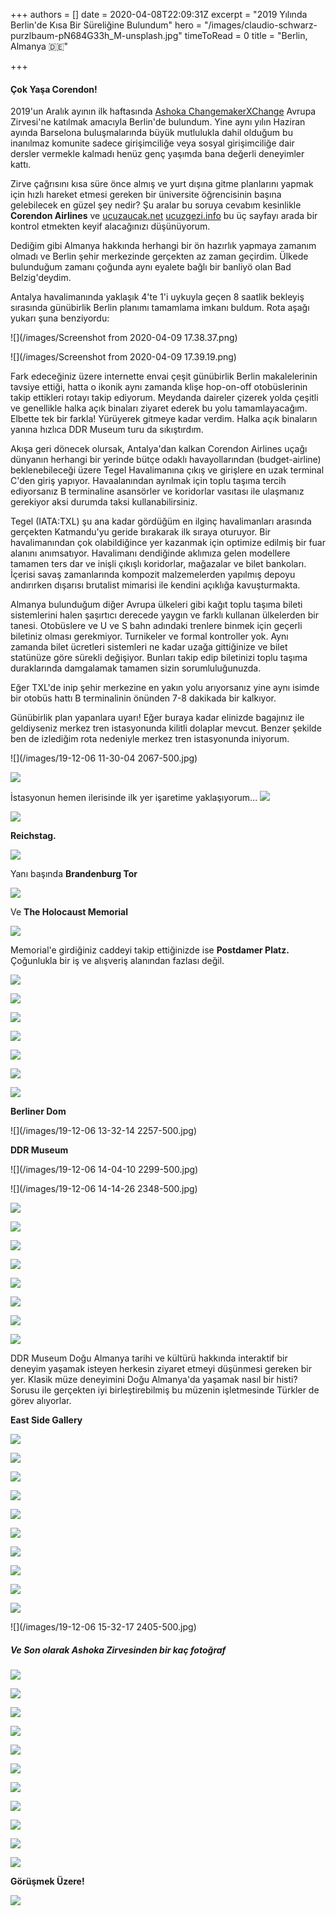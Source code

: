 +++
authors = []
date = 2020-04-08T22:09:31Z
excerpt = "2019 Yılında Berlin'de Kısa Bir Süreliğine Bulundum"
hero = "/images/claudio-schwarz-purzlbaum-pN684G33h_M-unsplash.jpg"
timeToRead = 0
title = "Berlin, Almanya 🇩🇪️"

+++
#### Çok Yaşa Corendon!

2019'un Aralık ayının ilk haftasında [Ashoka ChangemakerXChange](https://changemakerxchange.org/) Avrupa Zirvesi'ne katılmak amacıyla Berlin'de bulundum. Yine aynı yılın Haziran ayında Barselona buluşmalarında büyük mutlulukla dahil olduğum bu inanılmaz komunite sadece girişimciliğe veya sosyal girişimciliğe dair dersler vermekle kalmadı henüz genç yaşımda bana değerli deneyimler kattı.

Zirve çağrısını kısa süre önce almış ve yurt dışına gitme planlarını yapmak için hızlı hareket etmesi gereken bir üniversite öğrencisinin başına gelebilecek en güzel şey nedir? Şu aralar bu soruya cevabım kesinlikle **Corendon Airlines** ve [ucuzaucak.net](https://ucuzaucak.net) [ucuzgezi.info](https://ucuzgezi.info) bu üç sayfayı arada bir kontrol etmekten keyif alacağınızı düşünüyorum.

Dediğim gibi Almanya hakkında herhangi bir ön hazırlık yapmaya zamanım olmadı ve Berlin şehir merkezinde gerçekten az zaman geçirdim. Ülkede bulunduğum zamanı çoğunda aynı eyalete bağlı bir banliyö olan Bad Belzig'deydim.

Antalya havalimanında yaklaşık 4'te 1'i uykuyla geçen 8 saatlik bekleyiş sırasında günübirlik Berlin planımı tamamlama imkanı buldum. Rota aşağı yukarı şuna benziyordu:

![](/images/Screenshot from 2020-04-09 17.38.37.png)

![](/images/Screenshot from 2020-04-09 17.39.19.png)

Fark edeceğiniz üzere internette envai çeşit günübirlik Berlin makalelerinin tavsiye ettiği, hatta o ikonik aynı zamanda klişe hop-on-off otobüslerinin takip ettikleri rotayı takip ediyorum. Meydanda daireler çizerek yolda çeşitli ve genellikle halka açık binaları ziyaret ederek bu yolu tamamlayacağım. Elbette tek bir farkla! Yürüyerek gitmeye kadar verdim. Halka açık binaların yanına hızlıca DDR Museum turu da sıkıştırdım.

Akışa geri dönecek olursak, Antalya'dan kalkan Corendon Airlines uçağı dünyanın herhangi bir yerinde bütçe odaklı havayollarından (budget-airline) beklenebileceği üzere Tegel Havalimanına çıkış ve girişlere en uzak terminal C'den giriş yapıyor. Havaalanından ayrılmak için toplu taşıma tercih ediyorsanız B terminaline asansörler ve koridorlar vasıtası ile ulaşmanız gerekiyor aksi durumda taksi kullanabilirsiniz.

Tegel (IATA:TXL) şu ana kadar gördüğüm en ilginç havalimanları arasında gerçekten Katmandu'yu geride bırakarak ilk sıraya oturuyor. Bir havalimanından çok olabildiğince yer kazanmak için optimize edilmiş bir fuar alanını anımsatıyor. Havalimanı dendiğinde aklımıza gelen modellere tamamen ters dar ve inişli çıkışlı koridorlar, mağazalar ve bilet bankoları. İçerisi savaş zamanlarında kompozit malzemelerden yapılmış depoyu andırırken dışarısı brutalist mimarisi ile kendini açıklığa kavuşturmakta.

Almanya bulunduğum diğer Avrupa ülkeleri gibi kağıt toplu taşıma bileti sistemlerini halen şaşırtıcı derecede yaygın ve farklı kullanan ülkelerden bir tanesi. Otobüslere ve U ve S bahn adındaki trenlere binmek için geçerli biletiniz olması gerekmiyor. Turnikeler ve formal kontroller yok. Aynı zamanda bilet ücretleri sistemleri ne kadar uzağa gittiğinize ve bilet statünüze göre sürekli değişiyor. Bunları takip edip biletinizi toplu taşıma duraklarında damgalamak tamamen sizin sorumluluğunuzda.

Eğer TXL'de inip şehir merkezine en yakın yolu arıyorsanız yine aynı isimde bir otobüs hattı B terminalinin önünden 7-8 dakikada bir kalkıyor.

Günübirlik plan yapanlara uyarı! Eğer buraya kadar elinizde bagajınız ile geldiyseniz merkez tren istasyonunda kilitli dolaplar mevcut. Benzer şekilde ben de izlediğim rota nedeniyle merkez tren istasyonunda iniyorum.

![](/images/19-12-06 11-30-04 2067-500.jpg)

![](/images/IMG_2073-500.jpg)

İstasyonun hemen ilerisinde ilk yer işaretime yaklaşıyorum... ![](/images/IMG_2074-500.jpg)

![](/images/IMG_2083-500.jpg)

**Reichstag.**

![](/images/IMG_2138-500.jpg)

Yanı başında **Brandenburg Tor**

![](/images/IMG_2193-500.jpg)

Ve **The Holocaust Memorial**

![](/images/IMG_2199-500.jpg)

Memorial'e girdiğiniz caddeyi takip ettiğinizde ise **Postdamer Platz.** Çoğunlukla bir iş ve alışveriş alanından fazlası değil.

![](/images/IMG_2205-500.jpg)

![](/images/IMG_2209-500.JPEG)

![](/images/IMG_2214-500.jpg)

![](/images/IMG_2216-500.jpg)

![](/images/IMG_2245-500.jpg)

![](/images/IMG_2251-500.jpg)

![](/images/IMG_2285-500.jpg)

**Berliner Dom**

![](/images/19-12-06 13-32-14 2257-500.jpg)

**DDR Museum**

![](/images/19-12-06 14-04-10 2299-500.jpg)

![](/images/19-12-06 14-14-26 2348-500.jpg)

![](/images/IMG_2292-500.jpg)

![](/images/IMG_2294-500.jpg)

![](/images/IMG_2298-500.jpg)

![](/images/IMG_2300-500.jpg)

![](/images/IMG_2302-500.jpg)

![](/images/IMG_2303-500.jpg)

![](/images/IMG_2305-500.jpg)

![](/images/IMG_2349-500.jpg)

DDR Museum Doğu Almanya tarihi ve kültürü hakkında interaktif bir deneyim yaşamak isteyen herkesin ziyaret etmeyi düşünmesi gereken bir yer. Klasik müze deneyimini Doğu Almanya'da yaşamak nasıl bir histi? Sorusu ile gerçekten iyi birleştirebilmiş bu müzenin işletmesinde Türkler de görev alıyorlar.

**East Side Gallery**

![](/images/IMG_2395-500.jpg)

![](/images/IMG_2399-500.jpg)

![](/images/IMG_2403-500.jpg)

![](/images/IMG_2416-500.jpg)

![](/images/IMG_2427-500.JPG)

![](/images/IMG_2448-500.JPG)

![](/images/IMG_2520-500.jpg)

![](/images/IMG_2525-500.jpg)

![](/images/IMG_2546-500.jpg)

![](/images/IMG_2557-500.jpg)

![](/images/19-12-06 15-32-17 2405-500.jpg)

##### Ve Son olarak Ashoka Zirvesinden bir kaç fotoğraf

![](/images/5fcef6e1-cb48-429e-8ed1-245733f0e76b-500.jpg)

![](/images/2d589f5b-beae-4fae-8454-421ed943fad3-500.jpg)

![](/images/3a71f094-98f4-405f-a250-1207155e7591-500.jpg)

![](/images/27af6234-89b8-4486-8605-a0ffaecf1016-500.jpg)

![](/images/38d2f139-f872-42f1-b255-73ddf6f96ebd-500.jpg)

![](/images/50b97cbb-291b-4779-8a25-9f64cee9564e-500.jpg)

![](/images/992af0f1-539a-42db-9def-b6abdacf1c62-500.jpg)

![](/images/3917c031-6189-445b-9c0c-3ccee2946b69-500.jpg)

![](/images/d5a8faed-a4c4-4037-af60-94e9c5698031-500.jpg)

![](/images/ecfef5b2-3545-478a-a4aa-36dd2ba498a2-500.jpg)

![](/images/IMG_2563-500.JPEG)

**Görüşmek Üzere!**

![](/images/IMG_2586-500.jpg)